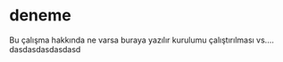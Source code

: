 # deneme

Bu çalışma hakkında ne varsa buraya yazılır kurulumu çalıştırılması vs....
dasdasdasdasdasd

